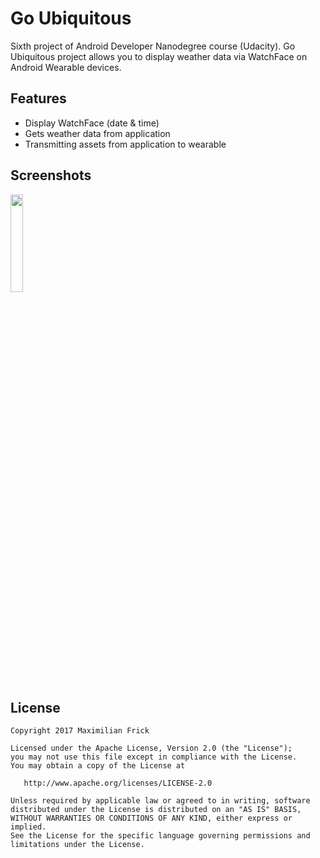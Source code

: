 # Go Ubiquitous
Sixth project of Android Developer Nanodegree course (Udacity).
Go Ubiquitous project allows you to display weather data via WatchFace on Android Wearable devices.

## Features
* Display WatchFace (date & time)
* Gets weather data from application
* Transmitting assets from application to wearable

## Screenshots

<img width="20%" src="https://cloud.githubusercontent.com/assets/4439173/22030680/a72fb714-dcde-11e6-8692-a4656824b618.png" />

## License
```
Copyright 2017 Maximilian Frick

Licensed under the Apache License, Version 2.0 (the "License");
you may not use this file except in compliance with the License.
You may obtain a copy of the License at

   http://www.apache.org/licenses/LICENSE-2.0

Unless required by applicable law or agreed to in writing, software
distributed under the License is distributed on an "AS IS" BASIS,
WITHOUT WARRANTIES OR CONDITIONS OF ANY KIND, either express or implied.
See the License for the specific language governing permissions and
limitations under the License.
```
